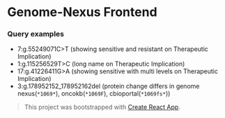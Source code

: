 # Genome-Nexus Frontend

### Query examples
- 7:g.55249071C>T (showing sensitive and resistant on Therapeutic Implication)
- 1:g.115256529T>C (long name on Therapeutic Implication)  
- 17:g.41226411G>A (showing sensitive with multi levels on Therapeutic Implication)
- 3:g.178952152_178952162del (protein change differs in genome nexus(`*1069*`), oncokb(`*1069F`), cbioportal(`*1069fs*`))

> This project was bootstrapped with [Create React App](https://github.com/facebook/create-react-app).